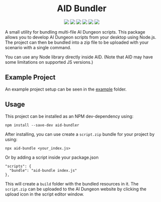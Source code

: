 <h1 align="center">AID Bundler</h1>

<p align="center">
  <img src="https://github.com/TheDudeFromCI/aid-bundler/workflows/Build/badge.svg" />
  <img src="https://img.shields.io/npm/v/aid-bundler" />
  <img src="https://img.shields.io/github/repo-size/TheDudeFromCI/aid-bundler" />
  <img src="https://img.shields.io/npm/dm/aid-bundler" />
  <img src="https://img.shields.io/github/contributors/TheDudeFromCI/aid-bundler" />
  <img src="https://img.shields.io/github/license/TheDudeFromCI/aid-bundler" />
</p>

A small utility for bundling multi-file AI Dungeon scripts. This package allows you to develop AI Dungeon scripts from your desktop using Node.js. The project can then be bundled into a zip file to be uploaded with your scenario with a single command.

You can use any Node library directly inside AID.
(Note that AID may have some limitations on supported JS versions.)

## Example Project

An example project setup can be seen in the [example](https://github.com/TheDudeFromCI/aid-bundler/tree/main/example) folder.

## Usage

This project can be installed as an NPM dev-dependency using:
```
npm install --save-dev aid-bundler
```

After installing, you can use create a `script.zip` bundle for your project by using:
```
npx aid-bundle <your_index.js>
```
Or by adding a script inside your package.json
```
"scripts": {
  "bundle": "aid-bundle index.js"
},
```

This will create a `build` folder with the bundled resources in it. The `script.zip` can be uploaded to the AI Dungeon website by clicking the upload icon in the script editor window.